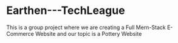 # Earthen---TechLeague
This is a group project where we are creating a Full Mern-Stack E-Commerce Website and our topic is a Pottery Website
